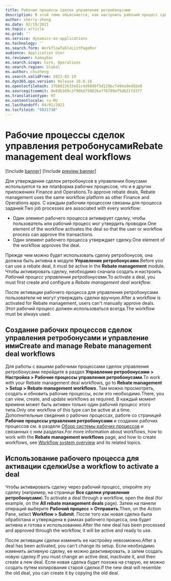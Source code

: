 ```yaml
---
title: Рабочие процессы сделок управления ретробонусами
description: В этой теме объясняется, как настроить рабочий процесс сделок управления ретробонусами для утверждения и активации сделок.
author: sherry-zheng
ms.date: 02/19/2021
ms.topic: article
ms.prod: ''
ms.service: dynamics-ax-applications
ms.technology: ''
ms.search.form: WorkflowTableListPageRnr
audience: Application User
ms.reviewer: kamaybac
ms.search.scope: Core, Operations
ms.search.region: Global
ms.author: chuzheng
ms.search.validFrom: 2021-02-19
ms.dyn365.ops.version: Release 10.0.18
ms.openlocfilehash: 37b8022633e61c4d98d6f5d129bcf494a9ed92e0
ms.sourcegitcommit: 0e8db169c3f90bd750826af76709ef5d621fd377
ms.translationtype: HT
ms.contentlocale: ru-RU
ms.lasthandoff: 04/01/2021
ms.locfileid: "5831730"
---
```

# <a name="rebate-management-deal-workflows"></a><span data-ttu-id="5f61a-103">Рабочие процессы сделок управления ретробонусами</span><span class="sxs-lookup"><span data-stu-id="5f61a-103">Rebate management deal workflows</span></span>

[!include [banner](../includes/banner.md)]
[!include [preview banner](../includes/preview-banner.md)]

<span data-ttu-id="5f61a-104">Для утверждения сделок ретробонусов в управлении бонусами используется та же платформа рабочих процессов, что и в других приложениях Finance and Operations.</span><span class="sxs-lookup"><span data-stu-id="5f61a-104">To approve rebate deals, Rebate management uses the same workflow platform as other Finance and Operations apps.</span></span> <span data-ttu-id="5f61a-105">С каждым рабочим процессом связаны для процесса заданий:</span><span class="sxs-lookup"><span data-stu-id="5f61a-105">Two job processes are associated with every workflow:</span></span>

- <span data-ttu-id="5f61a-106">Один элемент рабочего процесса активирует сделку, чтобы пользователь или рабочий процесс мог утвердить проводки.</span><span class="sxs-lookup"><span data-stu-id="5f61a-106">One element of the workflow activates the deal so that the user or workflow process can approve the transactions.</span></span>
- <span data-ttu-id="5f61a-107">Один элемент рабочего процесса утверждает сделку.</span><span class="sxs-lookup"><span data-stu-id="5f61a-107">One element of the workflow approves the deal.</span></span>

<span data-ttu-id="5f61a-108">Прежде чем можно будет использовать сделку ретробонусов, она должна быть активна в модуле **Управление ретробонусами**.</span><span class="sxs-lookup"><span data-stu-id="5f61a-108">Before you can use a rebate deal, it must be active in the **Rebate management** module.</span></span> <span data-ttu-id="5f61a-109">Чтобы активировать сделку, необходимо сначала создать и настроить *Рабочий процесс управления ретробонусами*.</span><span class="sxs-lookup"><span data-stu-id="5f61a-109">To activate a deal, you must first create and configure a *Rebate management deal workflow*.</span></span>

<span data-ttu-id="5f61a-110">После активации рабочего процесса для управления ретробонусами пользователи не могут утверждать сделки вручную.</span><span class="sxs-lookup"><span data-stu-id="5f61a-110">After a workflow is activated for Rebate management, users can't manually approve deals.</span></span> <span data-ttu-id="5f61a-111">Этот рабочий процесс должен использоваться всегда.</span><span class="sxs-lookup"><span data-stu-id="5f61a-111">The workflow must be always used.</span></span>

## <a name="create-and-manage-rebate-management-deal-workflows"></a><span data-ttu-id="5f61a-112">Создание рабочих процессов сделок управления ретробонусами и управление ими</span><span class="sxs-lookup"><span data-stu-id="5f61a-112">Create and manage Rebate management deal workflows</span></span>

<span data-ttu-id="5f61a-113">Для работы с вашими рабочими процессами сделок управления ретробонусами перейдите в раздел **Управление ретробонусами \> Настройка \> Рабочие процессы управления ретробонусами**.</span><span class="sxs-lookup"><span data-stu-id="5f61a-113">To work with your Rebate management deal workflows, go to **Rebate management \> Setup \> Rebate management workflows**.</span></span> <span data-ttu-id="5f61a-114">Там можно просмотреть, создать и обновить рабочие процессы, если это необходимо.</span><span class="sxs-lookup"><span data-stu-id="5f61a-114">There, you can view, create, and update workflows as required.</span></span> <span data-ttu-id="5f61a-115">В каждый момент времени может быть активен только один рабочий процесс этого типа.</span><span class="sxs-lookup"><span data-stu-id="5f61a-115">Only one workflow of this type can be active at a time.</span></span> <span data-ttu-id="5f61a-116">Дополнительные сведения о рабочих процессах, работе со страницей **Рабочие процессы управления ретробонусами** и создании рабочих процессов см. в разделе [Обзор системы рабочих процессов](../../fin-ops-core/fin-ops/organization-administration/overview-workflow-system.md) и связанных с ним разделах.</span><span class="sxs-lookup"><span data-stu-id="5f61a-116">For more information about workflows, how to work with the **Rebate management workflows** page, and how to create workflows, see [Workflow system overview](../../fin-ops-core/fin-ops/organization-administration/overview-workflow-system.md) and its related topics.</span></span>

## <a name="use-a-workflow-to-activate-a-deal"></a><span data-ttu-id="5f61a-117">Использование рабочего процесса для активации сделки</span><span class="sxs-lookup"><span data-stu-id="5f61a-117">Use a workflow to activate a deal</span></span>

<span data-ttu-id="5f61a-118">Чтобы активировать сделку через рабочий процесс, откройте эту сделку (например, на странице **Все сделки управления ретробонусами**).</span><span class="sxs-lookup"><span data-stu-id="5f61a-118">To activate a deal through a workflow, open the deal (for example, on the **All rebate management deals** page).</span></span> <span data-ttu-id="5f61a-119">Затем на панели операций выберите **Рабочий процесс \> Отправить**.</span><span class="sxs-lookup"><span data-stu-id="5f61a-119">Then, on the Action Pane, select **Workflow \> Submit**.</span></span> <span data-ttu-id="5f61a-120">После того как новая сделка была обработана и утверждена в рамках рабочего процесса, она будет активна и готова к использованию.</span><span class="sxs-lookup"><span data-stu-id="5f61a-120">After the new deal has been processed and approved through the workflow, it will be active and ready to use.</span></span>

<span data-ttu-id="5f61a-121">После активации сделки изменить ее настройку невозможно.</span><span class="sxs-lookup"><span data-stu-id="5f61a-121">After a deal has been activated, you can't change its setup.</span></span> <span data-ttu-id="5f61a-122">Если необходимо изменить активную сделку, ее можно деактивировать, а затем создать новую сделку.</span><span class="sxs-lookup"><span data-stu-id="5f61a-122">If you must change an active deal, inactivate it, and then create a new deal.</span></span> <span data-ttu-id="5f61a-123">Если новая сделка будет похожа на старую, ее можно создать путем копирования старой сделки.</span><span class="sxs-lookup"><span data-stu-id="5f61a-123">If the new deal will resemble the old deal, you can create it by copying the old deal.</span></span>
